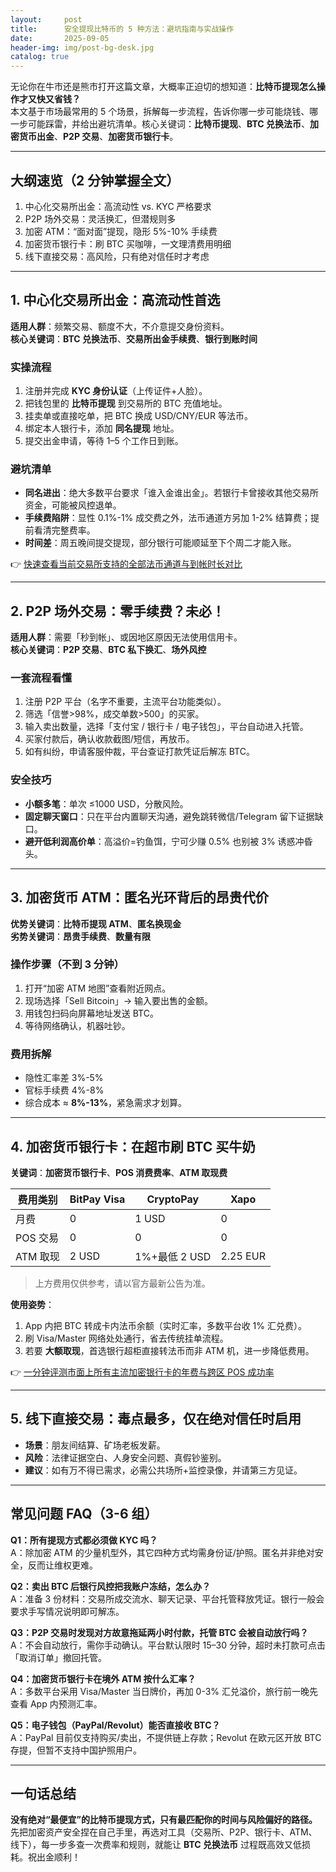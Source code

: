 ```yaml
---
layout:     post
title:      安全提现比特币的 5 种方法：避坑指南与实战操作
date:       2025-09-05
header-img: img/post-bg-desk.jpg
catalog: true
---
```


无论你在牛市还是熊市打开这篇文章，大概率正迫切的想知道：**比特币提现怎么操作才又快又省钱？**  
本文基于市场最常用的 5 个场景，拆解每一步流程，告诉你哪一步可能烧钱、哪一步可能踩雷，并给出避坑清单。核心关键词：**比特币提现**、**BTC 兑换法币**、**加密货币出金**、**P2P 交易**、**加密货币银行卡**。

---

## 大纲速览（2 分钟掌握全文）
1. 中心化交易所出金：高流动性 vs. KYC 严格要求  
2. P2P 场外交易：灵活换汇，但潜规则多  
3. 加密 ATM：“面对面”提现，隐形 5%-10% 手续费  
4. 加密货币银行卡：刷 BTC 买咖啡，一文理清费用明细  
5. 线下直接交易：高风险，只有绝对信任时才考虑  

---

## 1. 中心化交易所出金：高流动性首选

**适用人群**：频繁交易、额度不大，不介意提交身份资料。  
**核心关键词**：**BTC 兑换法币**、**交易所出金手续费**、**银行到账时间**  

### 实操流程
1. 注册并完成 **KYC 身份认证**（上传证件+人脸）。  
2. 把钱包里的 **比特币提现** 到交易所的 BTC 充值地址。  
3. 挂卖单或直接吃单，把 BTC 换成 USD/CNY/EUR 等法币。  
4. 绑定本人银行卡，添加 **同名提现** 地址。  
5. 提交出金申请，等待 1–5 个工作日到账。

### 避坑清单
- **同名进出**：绝大多数平台要求「谁入金谁出金」。若银行卡曾接收其他交易所资金，可能被风控退单。  
- **手续费陷阱**：显性 0.1%-1% 成交费之外，法币通道方另加 1-2% 结算费；提前看清完整费率。  
- **时间差**：周五晚间提交提现，部分银行可能顺延至下个周二才能入账。

👉 [快速查看当前交易所支持的全部法币通道与到帐时长对比](https://okxdog.com/)

---

## 2. P2P 场外交易：零手续费？未必！

**适用人群**：需要「秒到帐」、或因地区原因无法使用信用卡。  
**核心关键词**：**P2P 交易**、**BTC 私下换汇**、**场外风控**  

### 一套流程看懂
1. 注册 P2P 平台（名字不重要，主流平台功能类似）。  
2. 筛选「信誉>98%，成交单数>500」的买家。  
3. 输入卖出数量，选择「支付宝 / 银行卡 / 电子钱包」，平台自动进入托管。  
4. 买家付款后，确认收款截图/短信，再放币。  
5. 如有纠纷，申请客服仲裁，平台查证打款凭证后解冻 BTC。

### 安全技巧
- **小额多笔**：单次 ≤1000 USD，分散风险。  
- **固定聊天窗口**：只在平台内置聊天沟通，避免跳转微信/Telegram 留下证据缺口。  
- **避开低利润高价单**：高溢价=钓鱼饵，宁可少赚 0.5% 也别被 3% 诱惑冲昏头。

---

## 3. 加密货币 ATM：匿名光环背后的昂贵代价

**优势关键词**：**比特币提现 ATM**、**匿名换现金**  
**劣势关键词**：**昂贵手续费**、**数量有限**  

### 操作步骤（不到 3 分钟）
1. 打开“加密 ATM 地图”查看附近网点。  
2. 现场选择「Sell Bitcoin」→ 输入要出售的金额。  
3. 用钱包扫码向屏幕地址发送 BTC。  
4. 等待网络确认，机器吐钞。

### 费用拆解
- 隐性汇率差 3%-5%  
- 官标手续费 4%-8%  
- 综合成本 ≈ **8%-13%**，紧急需求才划算。

---

## 4. 加密货币银行卡：在超市刷 BTC 买牛奶

**关键词**：**加密货币银行卡**、**POS 消费费率**、**ATM 取现费**

| 费用类别 | BitPay Visa | CryptoPay | Xapo |
|----------|-------------|-----------|------|
| 月费     | 0           | 1 USD     | 0    |
| POS 交易 | 0           | 0         | 0    |
| ATM 取现 | 2 USD       | 1%+最低 2 USD | 2.25 EUR |

> 上方费用仅供参考，请以官方最新公告为准。

**使用姿势**：  
1. App 内把 BTC 转成卡内法币余额（实时汇率，多数平台收 1% 汇兑费）。  
2. 刷 Visa/Master 网络处处通行，省去传统挂单流程。  
3. 若要 **大额取现**，首选银行超柜直接转法币而非 ATM 机，进一步降低费用。

👉 [一分钟评测市面上所有主流加密银行卡的年费与跨区 POS 成功率](https://okxdog.com/)

---

## 5. 线下直接交易：毒点最多，仅在绝对信任时启用

- **场景**：朋友间结算、矿场老板发薪。  
- **风险**：法律证据空白、人身安全问题、真假钞鉴别。  
- **建议**：如有万不得已需求，必需公共场所+监控录像，并请第三方见证。

---

## 常见问题 FAQ（3-6 组）

**Q1：所有提现方式都必须做 KYC 吗？**  
A：除加密 ATM 的少量机型外，其它四种方式均需身份证/护照。匿名并非绝对安全，反而让维权更难。

**Q2：卖出 BTC 后银行风控把我账户冻结，怎么办？**  
A：准备 3 份材料：交易所成交流水、聊天记录、平台托管释放凭证。银行一般会要求手写情况说明即可解冻。

**Q3：P2P 交易时发现对方故意拖延两小时付款，托管 BTC 会被自动放行吗？**  
A：不会自动放行，需你手动确认。平台默认限时 15–30 分钟，超时未打款可点击「取消订单」撤回托管。

**Q4：加密货币银行卡在境外 ATM 按什么汇率？**  
A：多数平台采用 Visa/Master 当日牌价，再加 0-3% 汇兑溢价，旅行前一晚先查看 App 内预测汇率。

**Q5：电子钱包（PayPal/Revolut）能否直接收 BTC？**  
A：PayPal 目前仅支持购买/卖出，不提供链上存款；Revolut 在欧元区开放 BTC 存提，但暂不支持中国护照用户。

---

## 一句话总结  
**没有绝对“最便宜”的比特币提现方式，只有最匹配你的时间与风险偏好的路径。**  
先把加密资产安全捏在自己手里，再选对工具（交易所、P2P、银行卡、ATM、线下），每一步多查一次费率和规则，就能让 **BTC 兑换法币** 过程既高效又低损耗。祝出金顺利！